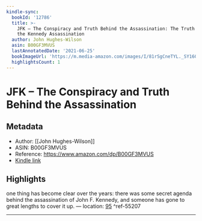 ```yaml
---
kindle-sync:
  bookId: '12786'
  title: >-
    JFK – The Conspiracy and Truth Behind the Assassination: The Truth Behind
    the Kennedy Assassination
  author: John Hughes-Wilson
  asin: B00GF3MVUS
  lastAnnotatedDate: '2021-06-25'
  bookImageUrl: 'https://m.media-amazon.com/images/I/81rSgCneTYL._SY160.jpg'
  highlightsCount: 1
---
```

# JFK – The Conspiracy and Truth Behind the Assassination
## Metadata
* Author: [[John Hughes-Wilson]]
* ASIN: B00GF3MVUS
* Reference: https://www.amazon.com/dp/B00GF3MVUS
* [Kindle link](kindle://book?action=open&asin=B00GF3MVUS)

## Highlights
one thing has become clear over the years: there was some secret agenda behind the assassination of John F. Kennedy, and someone has gone to great lengths to cover it up. — location: [95](kindle://book?action=open&asin=B00GF3MVUS&location=95) ^ref-55207

---
